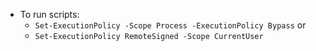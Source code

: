 - To run scripts:
  - `Set-ExecutionPolicy -Scope Process -ExecutionPolicy Bypass`
  or
  - `Set-ExecutionPolicy RemoteSigned -Scope CurrentUser`